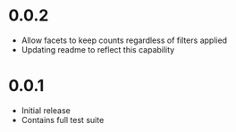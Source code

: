 # 0.0.2

- Allow facets to keep counts regardless of filters applied
- Updating readme to reflect this capability

# 0.0.1

- Initial release
- Contains full test suite